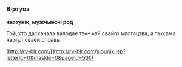### Віртуоз
**назоўнік, мужчынскі род**

Той, хто дасканала валодае тэхнікай свайго мастацтва, а таксама наогул сваёй справы.

<a rel="author">[http://rv-blr.com/](http://rv-blr.com/slounik.jsp?letterId=0&maskId=0&pageId=530)</a>
